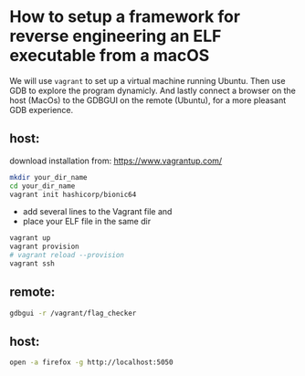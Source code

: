 # How to setup a framework for reverse engineering an ELF executable from a macOS
We will use `vagrant` to set up a virtual machine running Ubuntu. Then use GDB to explore the program dynamicly.
And lastly connect a browser on the host (MacOs) to the GDBGUI on the remote (Ubuntu), for a more pleasant GDB experience.

## host:

download installation from: https://www.vagrantup.com/

``` bash
mkdir your_dir_name
cd your_dir_name
vagrant init hashicorp/bionic64
```

- add several lines to the Vagrant file and
- place your ELF file in the same dir

``` bash
vagrant up
vagrant provision
# vagrant reload --provision
vagrant ssh
```

## remote:

``` bash
gdbgui -r /vagrant/flag_checker
```

## host:

``` bash
open -a firefox -g http://localhost:5050
```
